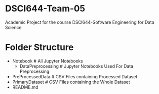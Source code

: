 # DSCI644-Team-05

Academic Project for the course DSCI644-Software Engineering for Data Science

# Folder Structure

- Notebook                  # All Jupyter Notebooks
  - DataPreprocessing       # Jupyter Notebooks Used For Data Preprocessing
- PreProcessedData          # CSV Files containing Processed Dataset
- PrimaryDataset            # CSV Files containing the Whole Dataset
- README.md
